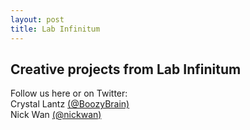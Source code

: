 ```yaml
---
layout: post
title: Lab Infinitum
---
```


## Creative projects from Lab Infinitum  
  
Follow us here or on Twitter:  
Crystal Lantz [(@BoozyBrain)](https://twitter.com/boozybrain)  
Nick Wan [(@nickwan)](https://twitter.com/nickwan)
